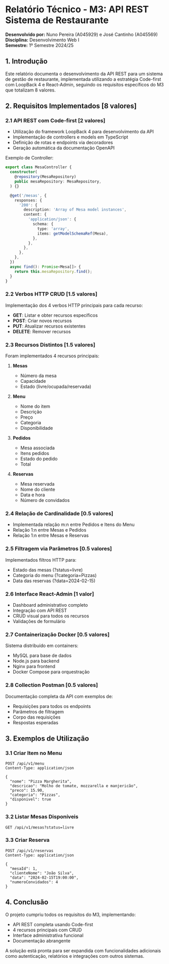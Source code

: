 # Relatório Técnico - M3: API REST Sistema de Restaurante
**Desenvolvido por:** Nuno Pereira (A045929) e José Cantinho (A045569)  
**Disciplina:** Desenvolvimento Web I  
**Semestre:** 1º Semestre 2024/25

## 1. Introdução

Este relatório documenta o desenvolvimento da API REST para um sistema de gestão de restaurante, implementada utilizando a estratégia Code-first com LoopBack 4 e React-Admin, seguindo os requisitos específicos do M3 que totalizam 8 valores.

## 2. Requisitos Implementados [8 valores]

### 2.1 API REST com Code-first [2 valores]
- Utilização do framework LoopBack 4 para desenvolvimento da API
- Implementação de controllers e models em TypeScript
- Definição de rotas e endpoints via decoradores
- Geração automática da documentação OpenAPI

Exemplo de Controller:
```typescript
export class MesaController {
  constructor(
    @repository(MesaRepository)
    public mesaRepository: MesaRepository,
  ) {}

  @get('/mesas', {
    responses: {
      '200': {
        description: 'Array of Mesa model instances',
        content: {
          'application/json': {
            schema: {
              type: 'array',
              items: getModelSchemaRef(Mesa),
            },
          },
        },
      },
    },
  })
  async find(): Promise<Mesa[]> {
    return this.mesaRepository.find();
  }
}
```

### 2.2 Verbos HTTP CRUD [1.5 valores]
Implementação dos 4 verbos HTTP principais para cada recurso:
- **GET**: Listar e obter recursos específicos
- **POST**: Criar novos recursos
- **PUT**: Atualizar recursos existentes
- **DELETE**: Remover recursos

### 2.3 Recursos Distintos [1.5 valores]
Foram implementados 4 recursos principais:

1. **Mesas**
   - Número da mesa
   - Capacidade
   - Estado (livre/ocupada/reservada)

2. **Menu**
   - Nome do item
   - Descrição
   - Preço
   - Categoria
   - Disponibilidade

3. **Pedidos**
   - Mesa associada
   - Itens pedidos
   - Estado do pedido
   - Total

4. **Reservas**
   - Mesa reservada
   - Nome do cliente
   - Data e hora
   - Número de convidados

### 2.4 Relação de Cardinalidade [0.5 valores]
- Implementada relação m:n entre Pedidos e Itens do Menu
- Relação 1:n entre Mesas e Pedidos
- Relação 1:n entre Mesas e Reservas

### 2.5 Filtragem via Parâmetros [0.5 valores]
Implementados filtros HTTP para:
- Estado das mesas (?status=livre)
- Categoria do menu (?categoria=Pizzas)
- Data das reservas (?data=2024-02-15)

### 2.6 Interface React-Admin [1 valor]
- Dashboard administrativo completo
- Integração com API REST
- CRUD visual para todos os recursos
- Validações de formulário

### 2.7 Containerização Docker [0.5 valores]
Sistema distribuído em containers:
- MySQL para base de dados
- Node.js para backend
- Nginx para frontend
- Docker Compose para orquestração

### 2.8 Collection Postman [0.5 valores]
Documentação completa da API com exemplos de:
- Requisições para todos os endpoints
- Parâmetros de filtragem
- Corpo das requisições
- Respostas esperadas

## 3. Exemplos de Utilização

### 3.1 Criar Item no Menu
```http
POST /api/v1/menu
Content-Type: application/json

{
  "nome": "Pizza Margherita",
  "descricao": "Molho de tomate, mozzarella e manjericão",
  "preco": 15.90,
  "categoria": "Pizzas",
  "disponivel": true
}
```

### 3.2 Listar Mesas Disponíveis
```http
GET /api/v1/mesas?status=livre
```

### 3.3 Criar Reserva
```http
POST /api/v1/reservas
Content-Type: application/json

{
  "mesaId": 1,
  "clienteNome": "João Silva",
  "data": "2024-02-15T19:00:00",
  "numeroConvidados": 4
}
```

## 4. Conclusão

O projeto cumpriu todos os requisitos do M3, implementando:
- API REST completa usando Code-first
- 4 recursos principais com CRUD
- Interface administrativa funcional
- Documentação abrangente

A solução está pronta para ser expandida com funcionalidades adicionais como autenticação, relatórios e integrações com outros sistemas.